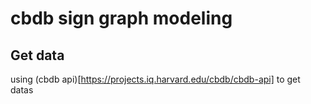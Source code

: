 # cbdb sign graph modeling


## Get data

using (cbdb api)[https://projects.iq.harvard.edu/cbdb/cbdb-api] to get datas